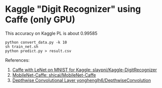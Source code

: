 Kaggle "Digit Recognizer" using Caffe (only GPU)
=========================================

This accuracy on Kaggle PL is about 0.99585

```
python convert_data.py -k 10
sh train_net.sh
python predict.py > result.csv
```

References: 
1. <a href="https://github.com/slaypni/Kaggle-DigitRecognizer"> Caffe with LeNet on MNIST for Kaggle: slaypni/Kaggle-DigitRecognizer</a>
2. <a href="https://github.com/shicai/MobileNet-Caffe">MobileNet-Caffe: shicai/MobileNet-Caffe</a>
3. <a href="https://github.com/yonghenglh6/DepthwiseConvolution">Depthwise Convolutional Layer yonghenglh6/DepthwiseConvolution</a>
